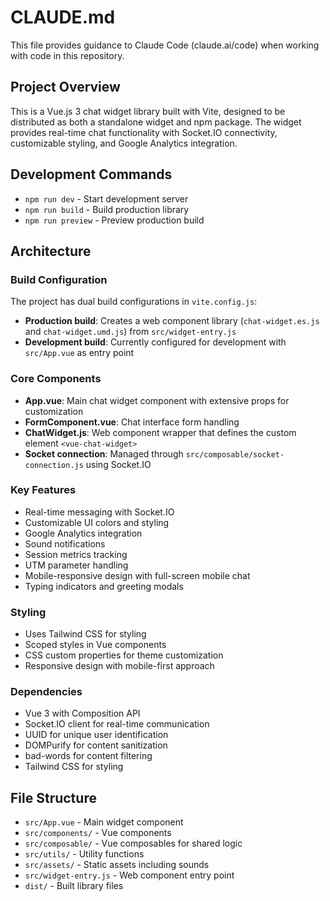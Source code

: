 # CLAUDE.md

This file provides guidance to Claude Code (claude.ai/code) when working with code in this repository.

## Project Overview

This is a Vue.js 3 chat widget library built with Vite, designed to be distributed as both a standalone widget and npm package. The widget provides real-time chat functionality with Socket.IO connectivity, customizable styling, and Google Analytics integration.

## Development Commands

- `npm run dev` - Start development server
- `npm run build` - Build production library
- `npm run preview` - Preview production build

## Architecture

### Build Configuration

The project has dual build configurations in `vite.config.js`:
- **Production build**: Creates a web component library (`chat-widget.es.js` and `chat-widget.umd.js`) from `src/widget-entry.js`
- **Development build**: Currently configured for development with `src/App.vue` as entry point

### Core Components

- **App.vue**: Main chat widget component with extensive props for customization
- **FormComponent.vue**: Chat interface form handling
- **ChatWidget.js**: Web component wrapper that defines the custom element `<vue-chat-widget>`
- **Socket connection**: Managed through `src/composable/socket-connection.js` using Socket.IO

### Key Features

- Real-time messaging with Socket.IO
- Customizable UI colors and styling
- Google Analytics integration
- Sound notifications
- Session metrics tracking
- UTM parameter handling
- Mobile-responsive design with full-screen mobile chat
- Typing indicators and greeting modals

### Styling

- Uses Tailwind CSS for styling
- Scoped styles in Vue components
- CSS custom properties for theme customization
- Responsive design with mobile-first approach

### Dependencies

- Vue 3 with Composition API
- Socket.IO client for real-time communication
- UUID for unique user identification
- DOMPurify for content sanitization
- bad-words for content filtering
- Tailwind CSS for styling

## File Structure

- `src/App.vue` - Main widget component
- `src/components/` - Vue components
- `src/composable/` - Vue composables for shared logic
- `src/utils/` - Utility functions
- `src/assets/` - Static assets including sounds
- `src/widget-entry.js` - Web component entry point
- `dist/` - Built library files